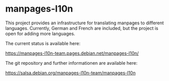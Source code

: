 # manpages-l10n

This project provides an infrastructure for translating manpages to different
languages. Currently, German and French are included, but the project is open
for adding more languages.

The current status is available here:

https://manpages-l10n-team.pages.debian.net/manpages-l10n/

The git repository and further informationen are available here:

https://salsa.debian.org/manpages-l10n-team/manpages-l10n
